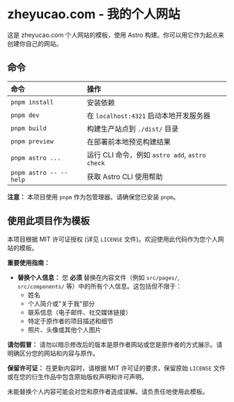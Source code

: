 # zheyucao.com - 我的个人网站

这是 zheyucao.com 个人网站的模板，使用 Astro 构建。你可以用它作为起点来创建你自己的网站。

## 命令

| 命令                   | 操作                                           |
| :--------------------- | :--------------------------------------------- |
| `pnpm install`         | 安装依赖                                       |
| `pnpm dev`             | 在 `localhost:4321` 启动本地开发服务器         |
| `pnpm build`           | 构建生产站点到 `./dist/` 目录                  |
| `pnpm preview`         | 在部署前本地预览构建结果                       |
| `pnpm astro ...`       | 运行 CLI 命令，例如 `astro add`, `astro check` |
| `pnpm astro -- --help` | 获取 Astro CLI 使用帮助                        |

**注意：** 本项目使用 `pnpm` 作为包管理器。请确保您已安装 `pnpm`。

## 使用此项目作为模板

本项目根据 MIT 许可证授权 (详见 `LICENSE` 文件)。欢迎使用此代码作为您个人网站的模板。

**重要使用指南：**

- **替换个人信息：** 您 **必须** 替换在内容文件（例如 `src/pages/`, `src/components/` 等）中的所有个人信息。这包括但不限于：
  - 姓名
  - 个人简介或"关于我"部分
  - 联系信息（电子邮件、社交媒体链接）
  - 特定于原作者的项目描述和细节
  - 照片、头像或其他个人图片

**请勿假冒：** 请勿以暗示修改后的版本是原作者网站或您是原作者的方式展示。请明确区分您的网站和内容与原作。

**保留许可证：** 在更新内容时，请根据 MIT 许可证的要求，保留原始 `LICENSE` 文件或在您的衍生作品中包含原始版权声明和许可声明。

未能替换个人内容可能会对您和原作者造成误解。请负责任地使用此模板。
